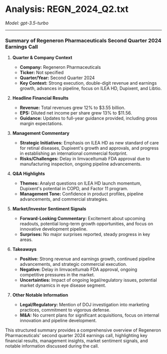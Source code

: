# Analysis: REGN_2024_Q2.txt

*Model: gpt-3.5-turbo*

---

### Summary of Regeneron Pharmaceuticals Second Quarter 2024 Earnings Call

1. **Quarter & Company Context**
   - **Company:** Regeneron Pharmaceuticals
   - **Ticker:** Not specified
   - **Quarter/Year:** Second Quarter 2024
   - **Key Context:** Strong execution, double-digit revenue and earnings growth, advances in pipeline, focus on ILEA HD, Dupixent, and Libtio.

2. **Headline Financial Results**
   - **Revenue:** Total revenues grew 12% to $3.55 billion.
   - **EPS:** Diluted net income per share grew 13% to $11.56.
   - **Guidance:** Updates to full-year guidance provided, including gross margin expectations.

3. **Management Commentary**
   - **Strategic Initiatives:** Emphasis on ILEA HD as new standard of care for retinal diseases, Dupixent's growth and approvals, and progress in establishing an international commercial footprint.
   - **Risks/Challenges:** Delay in limvaceltumab FDA approval due to manufacturing inspection, ongoing pipeline advancements.

4. **Q&A Highlights**
   - **Themes:** Analyst questions on ILEA HD launch momentum, Dupixent's potential in COPD, and Factor 11 program.
   - **Management Tone:** Confidence in product profiles, pipeline advancements, and commercial strategies.

5. **Market/Investor Sentiment Signals**
   - **Forward-Looking Commentary:** Excitement about upcoming readouts, potential long-term growth opportunities, and focus on innovative development pipeline.
   - **Surprises:** No major surprises reported, steady progress in key areas.

6. **Takeaways**
   - **Positive:** Strong revenue and earnings growth, continued pipeline advancements, and strategic commercial execution.
   - **Negative:** Delay in limvaceltumab FDA approval, ongoing competitive pressures in the market.
   - **Uncertainties:** Impact of ongoing legal/regulatory issues, potential market dynamics in eye disease segment.

7. **Other Notable Information**
   - **Legal/Regulatory:** Mention of DOJ investigation into marketing practices, commitment to vigorous defense.
   - **M&A:** No current plans for significant acquisitions, focus on internal innovation and pipeline development.

This structured summary provides a comprehensive overview of Regeneron Pharmaceuticals' second quarter 2024 earnings call, highlighting key financial results, management insights, market sentiment signals, and notable information discussed during the call.